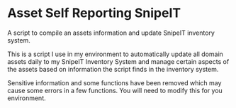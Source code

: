 # Asset Self Reporting SnipeIT
A script to compile an assets information and update SnipeIT inventory system.

This is a script I use in my environment to automatically update all domain assets daily to my SnipeIT Inventory System and manage certain aspects of the assets based on information the script finds in the inventory system.

Sensitive information and some functions have been removed which may cause some errors in a few functions. You will need to modify this for you environment. 
